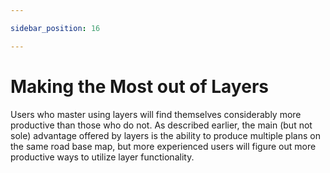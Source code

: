 ```yaml
---

sidebar_position: 16

---
```

# Making the Most out of Layers

Users who master using layers will find themselves considerably more productive than those who do not. As described earlier, the main (but not sole) advantage offered by layers is the ability to produce multiple plans on the same road base map, but more experienced users will figure out more productive ways to utilize layer functionality.
